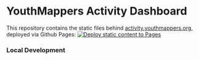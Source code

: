 YouthMappers Activity Dashboard
===

This repository contains the static files behind [activity.youthmappers.org](https://activity.youthmappers.org), deployed via Github Pages: 
[![Deploy static content to Pages](https://github.com/youthmappers/activity-dashboard/actions/workflows/static.yml/badge.svg)](https://github.com/youthmappers/activity-dashboard/actions/workflows/static.yml)




### Local Development

